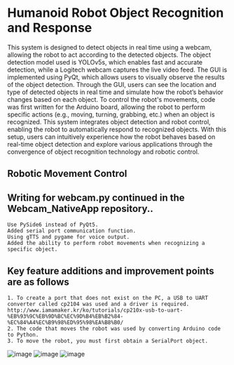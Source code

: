 # Humanoid Robot Object Recognition and Response
This system is designed to detect objects in real time using a webcam, allowing the robot to act according to the detected objects. The object detection model used is YOLOv5s, which enables fast and accurate detection, while a Logitech webcam captures the live video feed.
The GUI is implemented using PyQt, which allows users to visually observe the results of the object detection. Through the GUI, users can see the location and type of detected objects in real time and simulate how the robot’s behavior changes based on each object.
To control the robot's movements, code was first written for the Arduino board, allowing the robot to perform specific actions (e.g., moving, turning, grabbing, etc.) when an object is recognized. This system integrates object detection and robot control, enabling the robot to automatically respond to recognized objects.
With this setup, users can intuitively experience how the robot behaves based on real-time object detection and explore various applications through the convergence of object recognition technology and robotic control.

## Robotic Movement Control


## Writing for webcam.py continued in the Webcam_NativeApp repository..
    Use PySide6 instead of PyQt5.
    Added serial port communication function.
    Using gTTS and pygame for voice output.
    Added the ability to perform robot movements when recognizing a specific object.

## Key feature additions and improvement points are as follows
    1. To create a port that does not exist on the PC, a USB to UART converter called cp2104 was used and a driver is required. 
    http://www.iamamaker.kr/ko/tutorials/cp210x-usb-to-uart-%EB%93%9C%EB%9D%BC%EC%9D%B4%EB%B2%84-%EC%84%A4%EC%B9%98%ED%95%98%EA%B8%B0/
    2. The code that moves the robot was used by converting Arduino code to Python.
    3. To move the robot, you must first obtain a SerialPort object.
    
![image](https://github.com/BinnieJoe/NativeApp_Humanoid/assets/167211454/143f13b5-5fc8-425a-ab88-c2cea280b4be)
![image](https://github.com/BinnieJoe/NativeApp_Humanoid/assets/167211454/e19880fa-7bc6-44c7-a8ac-f33e65ed06bc)
![image](https://github.com/BinnieJoe/NativeApp_Humanoid/assets/167211454/1c852012-548c-4da7-a363-47caac10918e)
